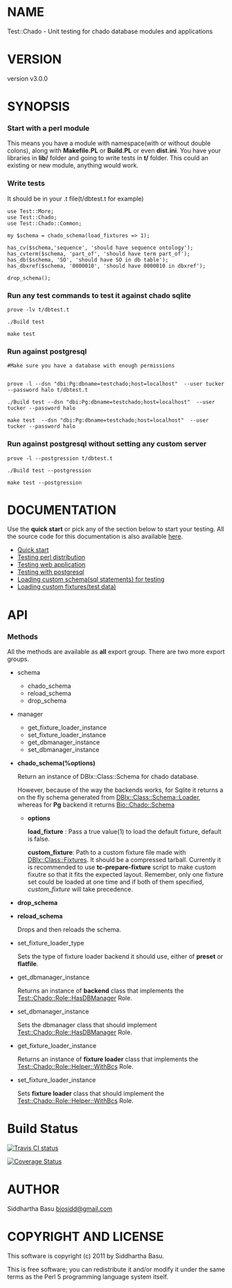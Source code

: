 # NAME

Test::Chado - Unit testing for chado database modules and applications

# VERSION

version v3.0.0

# SYNOPSIS

### Start with a perl module

This means you have a module with namespace(with or without double colons), along with __Makefile.PL__ or __Build.PL__ or even __dist.ini__. You have your libraries in
__lib/__ folder and going to write tests in __t/__ folder.
This could an existing or new module, anything would work.

### Write tests 

It should be in your .t file(t/dbtest.t for example)

    use Test::More;
    use Test::Chado;
    use Test::Chado::Common;

    my $schema = chado_schema(load_fixtures => 1);

    has_cv($schema,'sequence', 'should have sequence ontology');
    has_cvterm($schema, 'part_of', 'should have term part_of');
    has_db($schema, 'SO', 'should have SO in db table');
    has_dbxref($schema, '0000010', 'should have 0000010 in dbxref');

    drop_schema();

### Run any test commands to test it against chado sqlite

    prove -lv t/dbtest.t

    ./Build test 

    make test

### Run against postgresql

    #Make sure you have a database with enough permissions
    

    prove -l --dsn "dbi:Pg:dbname=testchado;host=localhost"  --user tucker --password halo t/dbtest.t

    ./Build test --dsn "dbi:Pg:dbname=testchado;host=localhost"  --user tucker --password halo

    make test  --dsn "dbi:Pg:dbname=testchado;host=localhost"  --user tucker --password halo

### Run against postgresql without setting any custom server

    prove -l --postgression t/dbtest.t

    ./Build test --postgression

    make test --postgression

# DOCUMENTATION

Use the __quick start__ or pick any of the section below to start your testing. All the source code for this documentation is also available [here](https://github.com/dictyBase/Test-Chado-Guides).

- [Quick start](http://search.cpan.org/perldoc?Test::Chado::Manual::QuickStart.pod) 
- [Testing perl distribution](http://search.cpan.org/perldoc?Test::Chado::Manual::TestingWithDistribution.pod) 
- [Testing web application](http://search.cpan.org/perldoc?Test::Chado::Manual::TestingWithWebApp.pod) 
- [Testing with postgresql](http://search.cpan.org/perldoc?Test::Chado::Manual::TestingWithPostgres) 
- [Loading custom schema(sql statements) for testing](http://search.cpan.org/perldoc?Test::Chado::Manual::TestingWithCustomSchema) 
- [Loading custom fixtures(test data)](http://search.cpan.org/perldoc?Test::Chado::Manual::TestingWithCustomFixtures) 

# API

### Methods

All the methods are available as __all__ export group. There are two more export groups.

- schema
    - chado\_schema
    - reload\_schema
    - drop\_schema
- manager
    - get\_fixture\_loader\_instance
    - set\_fixture\_loader\_instance
    - get\_dbmanager\_instance
    - set\_dbmanager\_instance

- __chado\_schema(%options)__

    Return an instance of DBIx::Class::Schema for chado database.

    However, because of the way the backends works, for Sqlite it returns a on the fly schema generated from [DBIx::Class::Schema::Loader](http://search.cpan.org/perldoc?DBIx::Class::Schema::Loader), whereas for __Pg__ backend it returns [Bio::Chado::Schema](http://search.cpan.org/perldoc?Bio::Chado::Schema)

    - __options__

        __load\_fixture__ : Pass a true value(1) to load the default fixture, default is false.

        __custom\_fixture__: Path to a custom fixture file made with [DBIx::Class::Fixtures](http://search.cpan.org/perldoc?DBIx::Class::Fixtures). It
        should be a compressed tarball. Currently it is recommended to use
        __tc-prepare-fixture__ script to make custom fixutre so that it fits the expected layout.
        Remember, only one fixture set could be loaded at one time and if both of them specified,
        _custom\_fixture_ will take precedence.

- __drop\_schema__
- __reload\_schema__

    Drops and then reloads the schema.

- set\_fixture\_loader\_type

    Sets the type of fixture loader backend it should use, either of __preset__ or __flatfile__.

- get\_dbmanager\_instance

    Returns an instance of __backend__ class that implements the
    [Test::Chado::Role::HasDBManager](http://search.cpan.org/perldoc?Test::Chado::Role::HasDBManager) Role. 

- set\_dbmanager\_instance

    Sets the dbmanager class that should implement [Test::Chado::Role::HasDBManager](http://search.cpan.org/perldoc?Test::Chado::Role::HasDBManager) Role.

- get\_fixture\_loader\_instance

    Returns an instance of __fixture loader__ class that implements the
    [Test::Chado::Role::Helper::WithBcs](http://search.cpan.org/perldoc?Test::Chado::Role::Helper::WithBcs) Role.

- set\_fixture\_loader\_instance

    Sets __fixture loader__ class that should implement the
    [Test::Chado::Role::Helper::WithBcs](http://search.cpan.org/perldoc?Test::Chado::Role::Helper::WithBcs) Role.

# Build Status

<a href='https://travis-ci.org/dictyBase/Test-Chado'>
  <img src='https://travis-ci.org/dictyBase/Test-Chado.png?branch=develop'
  alt='Travis CI status'/></a>

<a href='https://coveralls.io/r/dictyBase/Test-Chado'><img
src='https://coveralls.io/repos/dictyBase/Test-Chado/badge.png?branch=develop'
alt='Coverage Status' /></a>

# AUTHOR

Siddhartha Basu <biosidd@gmail.com>

# COPYRIGHT AND LICENSE

This software is copyright (c) 2011 by Siddhartha Basu.

This is free software; you can redistribute it and/or modify it under
the same terms as the Perl 5 programming language system itself.
